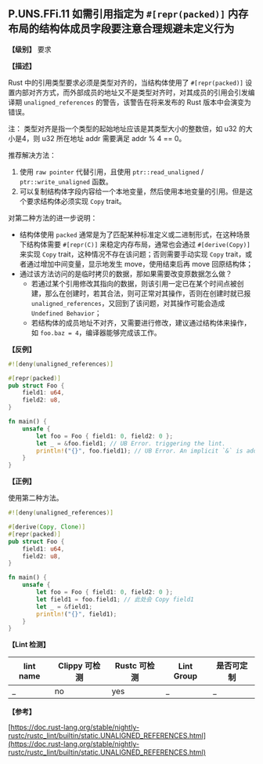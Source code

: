 ## P.UNS.FFi.11 如需引用指定为 `#[repr(packed)]` 内存布局的结构体成员字段要注意合理规避未定义行为

**【级别】** 要求

**【描述】**

Rust 中的引用类型要求必须是类型对齐的，当结构体使用了 `#[repr(packed)]` 设置内部对齐方式，而外部成员的地址又不是类型对齐时，对其成员的引用会引发编译期 `unaligned_references` 的警告，该警告在将来发布的 Rust 版本中会演变为错误。

注： 类型对齐是指一个类型的起始地址应该是其类型大小的整数倍，如 u32 的大小是4，则 u32 所在地址 addr 需要满足 addr % 4 == 0。

推荐解决方法：

1. 使用 `raw pointer` 代替引用，且使用 `ptr::read_unaligned` / `ptr::write_unaligned` 函数。
2. 可以复制结构体字段内容给一个本地变量，然后使用本地变量的引用。但是这个要求结构体必须实现 `Copy` trait。

对第二种方法的进一步说明：

- 结构体使用 `packed` 通常是为了匹配某种标准定义或二进制形式，在这种场景下结构体需要 `#[repr(C)]` 来稳定内存布局，通常也会通过 `#[derive(Copy)]` 来实现 `Copy` trait，这种情况不存在该问题；否则需要手动实现 `Copy` trait，或者通过增加中间变量，显示地发生 move，使用结束后再 move 回原结构体；
- 通过该方法访问的是临时拷贝的数据，那如果需要改变原数据怎么做？
  - 若通过某个引用修改其指向的数据，则该引用一定已在某个时间点被创建，那么在创建时，若其合法，则可正常对其操作，否则在创建时就已报 `unaligned_references`，又回到了该问题，对其操作可能会造成 `Undefined Behavior`；
  - 若结构体的成员地址不对齐，又需要进行修改，建议通过结构体来操作，如 `foo.baz = 4`，编译器能够完成该工作。
  
**【反例】**

```rust
#![deny(unaligned_references)]

#[repr(packed)]
pub struct Foo {
    field1: u64,
    field2: u8,
}

fn main() {
    unsafe {
        let foo = Foo { field1: 0, field2: 0 };
        let _ = &foo.field1; // UB Error. triggering the lint.
        println!("{}", foo.field1); // UB Error. An implicit `&` is added here, triggering the lint.
    }
}
```

**【正例】**

使用第二种方法。

```rust
#![deny(unaligned_references)]

#[derive(Copy, Clone)]
#[repr(packed)]
pub struct Foo {
    field1: u64,
    field2: u8,
}

fn main() {
    unsafe {
        let foo = Foo { field1: 0, field2: 0 };
		let field1 = foo.field1; // 此处会 Copy field1
        let _ = &field1;
        println!("{}", field1);
    }
}
```

**【Lint 检测】**

| lint name | Clippy 可检测 | Rustc 可检测 | Lint Group | 是否可定制 |
| --------- | ------------- | ------------ | ---------- | ---------- |
| _         | no            | yes           | _          | _        |

**【参考】**

[https://doc.rust-lang.org/stable/nightly-rustc/rustc_lint/builtin/static.UNALIGNED_REFERENCES.html](https://doc.rust-lang.org/stable/nightly-rustc/rustc_lint/builtin/static.UNALIGNED_REFERENCES.html)